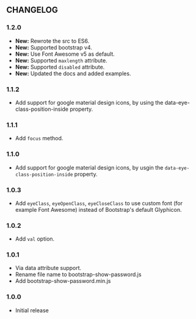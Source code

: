 ## CHANGELOG

### 1.2.0

- **New:** Rewrote the src to ES6.
- **New:** Supported bootstrap v4.
- **New:** Use Font Awesome v5 as default.
- **New:** Supported `maxlength` attribute.
- **New:** Supported `disabled` attribute.
- **New:** Updated the docs and added examples.

### 1.1.2

* Add support for google material design icons, by using the data-eye-class-position-inside property.

### 1.1.1

* Add `focus` method.

### 1.1.0

* Add support for google material design icons, by usgin the ```data-eye-class-position-inside``` property.

### 1.0.3

* Add `eyeClass`, `eyeOpenClass`, `eyeCloseClass` to use custom font (for example Font Awesome) instead of Bootstrap's default Glyphicon.

### 1.0.2

* Add `val` option.

### 1.0.1

* Via data attribute support.
* Rename file name to bootstrap-show-password.js
* Add bootstrap-show-password.min.js

### 1.0.0

* Initial release

